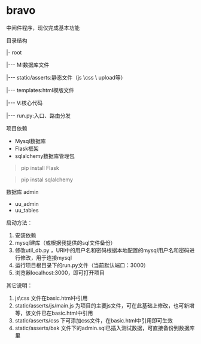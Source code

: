 # bravo 

中间件程序，现仅完成基本功能

目录结构

|- root

|--- M:数据库文件

|--- static/asserts:静态文件（js \css \ upload等）

|--- templates:html模版文件

|--- V:核心代码

|--- run.py:入口、路由分发


项目依赖
- Mysql数据库
- Flask框架
- sqlalchemy数据库管理包
 
>pip install Flask

>pip instal sqlalchemy

数据库 admin
- uu_admin
- uu_tables

启动方法：
1. 安装依赖
2. mysql建库（或根据我提供的sql文件备份）
3. 修改util_db.py ，URI中的用户名和密码根据本地配置的mysql用户名和密码进行修改，用于连接mysql
4. 运行项目根目录下的run.py文件（当前默认端口：3000）
5. 浏览器localhost:3000，即可打开项目

其它说明：
1. js\css 文件在basic.html中引用
2. static/asserts/js/main.js 为项目的主要js文件，可在此基础上修改，也可新增等，该文件已在basic.html中引用
3. static/asserts/css 下可添加css文件，在basic.html中引用即可生效
4. static/asserts/bak 文件下的admin.sql已插入测试数据，可直接备份到数据库里